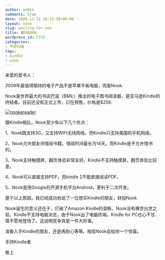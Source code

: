```yaml
---
author: admin
comments: true
date: 2009-11-11 18:18:50+00:00
layout: note
slug: waiting-for-noo
title: 期待NOOK
wordpress_id: 2739
categories:
- 不好归类
tags:
- kindle
- nook
---
```


亲爱的爱书人：

2009年最值得期待的电子产品不是苹果平板电脑，而是Nook.

Nook是世界最大的书店巴诺（B&N;）推出的电子图书阅读器，是亚马逊Kindle的终结者。目前还没有正式上市，只在预售，价格是$258.

[![nookereader](http://farm3.static.flickr.com/2526/4096110964_8d030ca06c_o.jpg)](http://www.flickr.com/photos/lookoo/4096110964/)

跟Kindle相比，Nook至少有以下几个优点：

1、Nook既支持3G，又支持WIFI无线网络，而Kindle只支持美国的手机网络。

2、Nook允许朋友间借阅书籍，借阅时间最长为14天。而Kindle是不允许借书的。

3、Nook支持触摸屏，翻页体验非常友好。Kindle不支持触摸屏，翻页体验比较差。

4、Nook可以直接支持PDF，而kindle 2不能直接阅读PDF。

5、Nook是用Google的开源手机平台Android，更利于二次开发。

基于以上原因，我已经成功劝说了一位想买Kindle的朋友，转投Nook

Nook诞生的意义还在于，打破了Amazon Kindle的垄断。Nook没有横空出世之前，Kindle不支持电脑浏览，由于Nook出了电脑终端，Kindle for PC也心不甘、情不愿地登场了。这说明竞争真是一件大好事。

准备入手Kindle的朋友，还是再耐心等等。相信Nook会给你一个惊喜。

手持Kindle者

敬上
